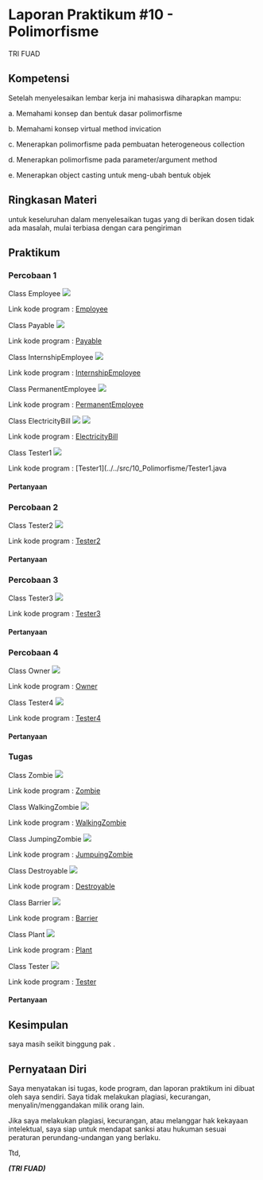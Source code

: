 # Laporan Praktikum #10 - Polimorfisme

TRI FUAD
## Kompetensi
Setelah menyelesaikan lembar kerja ini mahasiswa diharapkan mampu: 

a. Memahami konsep dan bentuk dasar polimorfisme 

b. Memahami konsep virtual method invication 

c. Menerapkan polimorfisme pada pembuatan heterogeneous collection 

d. Menerapkan polimorfisme pada parameter/argument method 

e. Menerapkan object casting untuk meng-ubah bentuk objek 



## Ringkasan Materi

untuk keseluruhan dalam menyelesaikan tugas yang di berikan dosen tidak ada masalah, mulai terbiasa dengan cara pengiriman 

## Praktikum

### Percobaan 1

Class Employee
![](img/employee.PNG)

Link kode program : 
[Employee](../../src/10_Polimorfisme/Employee1841720139Fuad.java)

Class Payable
![](img/payable.PNG)

Link kode program : 
[Payable](../../src/10_Polimorfisme/Payable1841720139Fuad.java)

Class InternshipEmployee
![](img/internshipemployee.PNG)

Link kode program : 
[InternshipEmployee](../../src/10_Polimorfisme/InternshipEmployee1841720139Fuad.java)

Class PermanentEmployee
![](img/permanentemployee.PNG)

Link kode program : 
[PermanentEmployee](../../src/10_Polimorfisme/PermanentEmployee1841720139Fuad.java)

Class ElectricityBill
![](img/electricitybill1.PNG)
![](img/electricitybill2.PNG)

Link kode program : 
[ElectricityBill](../../src/10_Polimorfisme/ElectricityBill1841720139Fuad.java)

Class Tester1
![](img/test1.PNG)

Link kode program : 
[Tester1](../../src/10_Polimorfisme/Tester1.java

#### Pertanyaan

### Percobaan 2
Class Tester2
![](img/test2.PNG)

Link kode program : 
[Tester2](../../src/10_Polimorfisme/Tester2.java)



#### Pertanyaan



### Percobaan 3
Class Tester3
![](img/test3.PNG)

Link kode program : 
[Tester3](../../src/10_Polimorfisme/Tester3.java)



#### Pertanyaan

### Percobaan 4
Class Owner
![](img/owner.PNG)

Link kode program : 
[Owner](../../src/10_Polimorfisme/Owner1841720139Fuad.java)

Class Tester4
![](img/test4.PNG)

Link kode program : 
[Tester4](../../src/10_Polimorfisme/Tester4.java)



#### Pertanyaan


### Tugas
Class Zombie
![](img/zombie.PNG)

Link kode program : 
[Zombie](../../src/10_Polimorfisme/Zombie1841720139Fuad.java)

Class WalkingZombie
![](img/walkingzombie.PNG)

Link kode program : 
[WalkingZombie](../../src/10_Polimorfisme/WalkingZombie1841720139Fuad.java)

Class JumpingZombie
![](img/jumpingzombie.PNG)

Link kode program : 
[JumpuingZombie](../../src/10_Polimorfisme/JumpingZombie1841720139Fuad.java)

Class Destroyable
![](img/destroyable.PNG)

Link kode program : 
[Destroyable](../../src/10_Polimorfisme/Destroyable1841720139Fuad.java)

Class Barrier
![](img/barier.PNG)


Link kode program : 
[Barrier](../../src/10_Polimorfisme/Barrier1841720139Fuad.java)

Class Plant
![](img/plant.PNG)

Link kode program : 
[Plant](../../src/10_Polimorfisme/Plant.java)

Class Tester
![](img/tester.PNG)

Link kode program : 
[Tester](../../src/10_Polimorfisme/Tester.java)

#### Pertanyaan


## Kesimpulan

saya masih seikit binggung pak .


## Pernyataan Diri

Saya menyatakan isi tugas, kode program, dan laporan praktikum ini dibuat oleh saya sendiri. Saya tidak melakukan plagiasi, kecurangan, menyalin/menggandakan milik orang lain.

Jika saya melakukan plagiasi, kecurangan, atau melanggar hak kekayaan intelektual, saya siap untuk mendapat sanksi atau hukuman sesuai peraturan perundang-undangan yang berlaku.

Ttd,

***(TRI FUAD)***